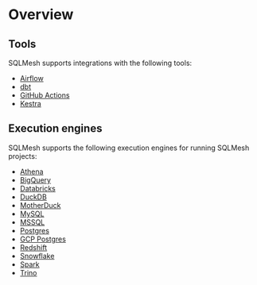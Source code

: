 # Overview

## Tools
SQLMesh supports integrations with the following tools:

* [Airflow](airflow.md)
* [dbt](dbt.md)
* [GitHub Actions](github.md)
* [Kestra](https://kestra.io/plugins/plugin-sqlmesh/tasks/cli/io.kestra.plugin.sqlmesh.cli.sqlmeshcli)

## Execution engines
SQLMesh supports the following execution engines for running SQLMesh projects:

* [Athena](./engines/athena.md)
* [BigQuery](./engines/bigquery.md)
* [Databricks](./engines/databricks.md)
* [DuckDB](./engines/duckdb.md)
* [MotherDuck](./engines/motherduck.md)
* [MySQL](./engines/mysql.md)
* [MSSQL](./engines/mssql.md)
* [Postgres](./engines/postgres.md)
* [GCP Postgres](./engines/gcp-postgres.md)
* [Redshift](./engines/redshift.md)
* [Snowflake](./engines/snowflake.md)
* [Spark](./engines/spark.md)
* [Trino](./engines/trino.md)
